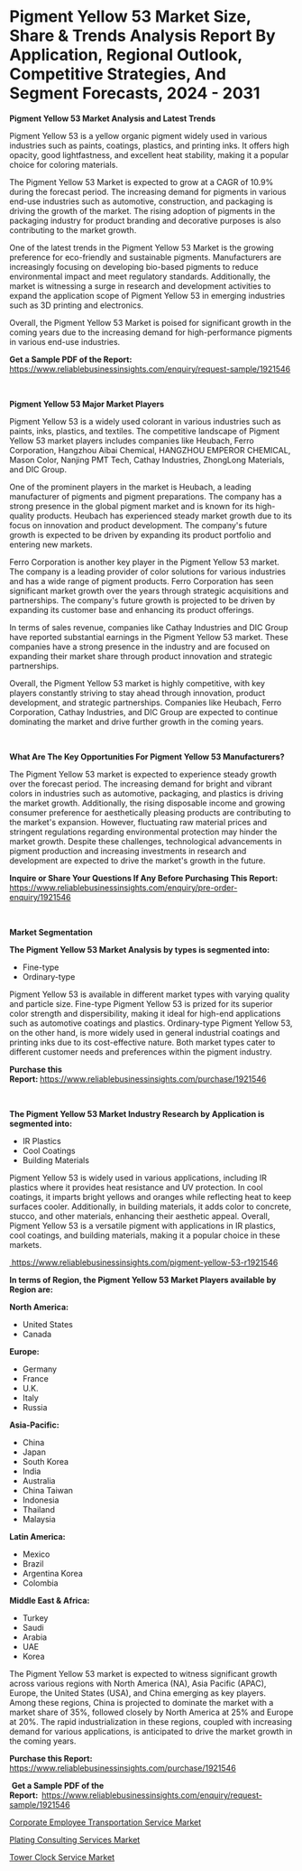 <p><h1>Pigment Yellow 53 Market Size, Share & Trends Analysis Report By Application, Regional Outlook, Competitive Strategies, And Segment Forecasts, 2024 - 2031</h1></p><p><strong>Pigment Yellow 53 Market Analysis and Latest Trends</strong></p>
<p><p>Pigment Yellow 53 is a yellow organic pigment widely used in various industries such as paints, coatings, plastics, and printing inks. It offers high opacity, good lightfastness, and excellent heat stability, making it a popular choice for coloring materials.</p><p>The Pigment Yellow 53 Market is expected to grow at a CAGR of 10.9% during the forecast period. The increasing demand for pigments in various end-use industries such as automotive, construction, and packaging is driving the growth of the market. The rising adoption of pigments in the packaging industry for product branding and decorative purposes is also contributing to the market growth.</p><p>One of the latest trends in the Pigment Yellow 53 Market is the growing preference for eco-friendly and sustainable pigments. Manufacturers are increasingly focusing on developing bio-based pigments to reduce environmental impact and meet regulatory standards. Additionally, the market is witnessing a surge in research and development activities to expand the application scope of Pigment Yellow 53 in emerging industries such as 3D printing and electronics.</p><p>Overall, the Pigment Yellow 53 Market is poised for significant growth in the coming years due to the increasing demand for high-performance pigments in various end-use industries.</p></p>
<p><strong>Get a Sample PDF of the Report:&nbsp;</strong> <a href="https://www.reliablebusinessinsights.com/enquiry/request-sample/1921546">https://www.reliablebusinessinsights.com/enquiry/request-sample/1921546</a></p>
<p>&nbsp;</p>
<p><strong>Pigment Yellow 53 Major Market Players</strong></p>
<p><p>Pigment Yellow 53 is a widely used colorant in various industries such as paints, inks, plastics, and textiles. The competitive landscape of Pigment Yellow 53 market players includes companies like Heubach, Ferro Corporation, Hangzhou Aibai Chemical, HANGZHOU EMPEROR CHEMICAL, Mason Color, Nanjing PMT Tech, Cathay Industries, ZhongLong Materials, and DIC Group.</p><p>One of the prominent players in the market is Heubach, a leading manufacturer of pigments and pigment preparations. The company has a strong presence in the global pigment market and is known for its high-quality products. Heubach has experienced steady market growth due to its focus on innovation and product development. The company's future growth is expected to be driven by expanding its product portfolio and entering new markets.</p><p>Ferro Corporation is another key player in the Pigment Yellow 53 market. The company is a leading provider of color solutions for various industries and has a wide range of pigment products. Ferro Corporation has seen significant market growth over the years through strategic acquisitions and partnerships. The company's future growth is projected to be driven by expanding its customer base and enhancing its product offerings.</p><p>In terms of sales revenue, companies like Cathay Industries and DIC Group have reported substantial earnings in the Pigment Yellow 53 market. These companies have a strong presence in the industry and are focused on expanding their market share through product innovation and strategic partnerships.</p><p>Overall, the Pigment Yellow 53 market is highly competitive, with key players constantly striving to stay ahead through innovation, product development, and strategic partnerships. Companies like Heubach, Ferro Corporation, Cathay Industries, and DIC Group are expected to continue dominating the market and drive further growth in the coming years.</p></p>
<p>&nbsp;</p>
<p><strong>What Are The Key Opportunities For Pigment Yellow 53 Manufacturers?</strong></p>
<p><p>The Pigment Yellow 53 market is expected to experience steady growth over the forecast period. The increasing demand for bright and vibrant colors in industries such as automotive, packaging, and plastics is driving the market growth. Additionally, the rising disposable income and growing consumer preference for aesthetically pleasing products are contributing to the market's expansion. However, fluctuating raw material prices and stringent regulations regarding environmental protection may hinder the market growth. Despite these challenges, technological advancements in pigment production and increasing investments in research and development are expected to drive the market's growth in the future.</p></p>
<p><strong>Inquire or Share Your Questions If Any Before Purchasing This Report:</strong> <a href="https://www.reliablebusinessinsights.com/enquiry/pre-order-enquiry/1921546">https://www.reliablebusinessinsights.com/enquiry/pre-order-enquiry/1921546</a></p>
<p>&nbsp;</p>
<p><strong>Market Segmentation</strong></p>
<p><strong>The Pigment Yellow 53 Market Analysis by types is segmented into:</strong></p>
<p><ul><li>Fine-type</li><li>Ordinary-type</li></ul></p>
<p><p>Pigment Yellow 53 is available in different market types with varying quality and particle size. Fine-type Pigment Yellow 53 is prized for its superior color strength and dispersibility, making it ideal for high-end applications such as automotive coatings and plastics. Ordinary-type Pigment Yellow 53, on the other hand, is more widely used in general industrial coatings and printing inks due to its cost-effective nature. Both market types cater to different customer needs and preferences within the pigment industry.</p></p>
<p><strong>Purchase this Report:&nbsp;</strong><a href="https://www.reliablebusinessinsights.com/purchase/1921546">https://www.reliablebusinessinsights.com/purchase/1921546</a></p>
<p>&nbsp;</p>
<p><strong>The Pigment Yellow 53 Market Industry Research by Application is segmented into:</strong></p>
<p><ul><li>IR Plastics</li><li>Cool Coatings</li><li>Building Materials</li></ul></p>
<p><p>Pigment Yellow 53 is widely used in various applications, including IR plastics where it provides heat resistance and UV protection. In cool coatings, it imparts bright yellows and oranges while reflecting heat to keep surfaces cooler. Additionally, in building materials, it adds color to concrete, stucco, and other materials, enhancing their aesthetic appeal. Overall, Pigment Yellow 53 is a versatile pigment with applications in IR plastics, cool coatings, and building materials, making it a popular choice in these markets.</p></p>
<p><a href="https://www.reliablebusinessinsights.com/pigment-yellow-53-r1921546">&nbsp;https://www.reliablebusinessinsights.com/pigment-yellow-53-r1921546</a></p>
<p><strong>In terms of Region, the Pigment Yellow 53 Market Players available by Region are:</strong></p>
<p>
    <p> <strong> North America: </strong>
        <ul>
            <li>United States</li>
            <li>Canada</li>
        </ul>
        </p> 
    <p> <strong> Europe: </strong>
        <ul>
            <li>Germany</li>
            <li>France</li>
            <li>U.K.</li>
            <li>Italy</li>
            <li>Russia</li>
        </ul>
        </p> 
    <p> <strong> Asia-Pacific: </strong>
        <ul>
            <li>China</li>
            <li>Japan</li>
            <li>South Korea</li>
            <li>India</li>
            <li>Australia</li>
            <li>China Taiwan</li>
            <li>Indonesia</li>
            <li>Thailand</li>
            <li>Malaysia</li>
        </ul>
        </p> 
    <p> <strong> Latin America: </strong>
        <ul>
            <li>Mexico</li>
            <li>Brazil</li>
            <li>Argentina Korea</li>
            <li>Colombia</li>
        </ul>
        </p> 
    <p> <strong> Middle East & Africa: </strong>
        <ul>
            <li>Turkey</li>
            <li>Saudi</li>
            <li>Arabia</li>
            <li>UAE</li>
            <li>Korea</li>
        </ul>
    </p>
    </p>
<p><p>The Pigment Yellow 53 market is expected to witness significant growth across various regions with North America (NA), Asia Pacific (APAC), Europe, the United States (USA), and China emerging as key players. Among these regions, China is projected to dominate the market with a market share of 35%, followed closely by North America at 25% and Europe at 20%. The rapid industrialization in these regions, coupled with increasing demand for various applications, is anticipated to drive the market growth in the coming years.</p></p>
<p><strong>Purchase this Report: </strong><a href="https://www.reliablebusinessinsights.com/purchase/1921546">https://www.reliablebusinessinsights.com/purchase/1921546</a></p>
<p>&nbsp;<strong>Get a Sample PDF of the Report:&nbsp;&nbsp;</strong><a href="https://www.reliablebusinessinsights.com/enquiry/request-sample/1921546">https://www.reliablebusinessinsights.com/enquiry/request-sample/1921546</a></p>
<p><strong></strong></p>
<p><p><a href="https://github.com/ayamgoreng5458/Market-Research-Report-List-1/blob/main/corporate-employee-transportation-service-market.md">Corporate Employee Transportation Service Market</a></p><p><a href="https://github.com/nicholepatriciadoylenwnrjr0/Market-Research-Report-List-3/blob/main/plating-consulting-services-market.md">Plating Consulting Services Market</a></p><p><a href="https://github.com/gamblestampleyjenny50m5sl6/Market-Research-Report-List-3/blob/main/tower-clock-service-market.md">Tower Clock Service Market</a></p></p>